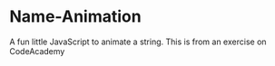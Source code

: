 # Name-Animation
A fun little JavaScript to animate a  string. This is from an exercise on CodeAcademy
